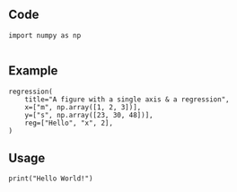 ## Code

```code
import numpy as np
```

```{.code include=src/regression/main.py}

```

## Example

```code
regression(
    title="A figure with a single axis & a regression",
    x=["m", np.array([1, 2, 3])],
    y=["s", np.array([23, 30, 48])],
    reg=["Hello", "x", 2],
)
```

## Usage

```code
print("Hello World!")
```
